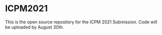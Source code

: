 # ICPM2021

This is the open source repository for the ICPM 2021 Submission. Code will be uploaded by August 30th.
